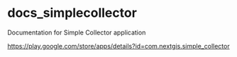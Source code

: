 # docs_simplecollector
Documentation for Simple Collector application

https://play.google.com/store/apps/details?id=com.nextgis.simple_collector
